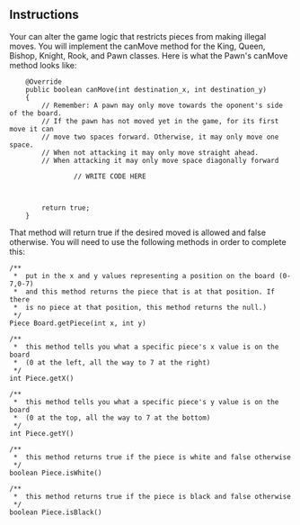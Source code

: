 ## Instructions
Your can alter the game logic that restricts pieces from making illegal moves. You will implement the canMove method for the King, Queen, Bishop, Knight, Rook, and Pawn classes. Here is what the Pawn's canMove method looks like:

```
    @Override
    public boolean canMove(int destination_x, int destination_y)
    {
        // Remember: A pawn may only move towards the oponent's side of the board.
        // If the pawn has not moved yet in the game, for its first move it can 
        // move two spaces forward. Otherwise, it may only move one space. 
        // When not attacking it may only move straight ahead.
        // When attacking it may only move space diagonally forward

                // WRITE CODE HERE
        
                
                
        return true;
    }
```

That method will return true if the desired moved is allowed and false otherwise. You will need to use the following methods in order to complete this:

```
/**
 *  put in the x and y values representing a position on the board (0-7,0-7)
 *  and this method returns the piece that is at that position. If there 
 *  is no piece at that position, this method returns the null.) 
 */
Piece Board.getPiece(int x, int y) 

/**
 *  this method tells you what a specific piece's x value is on the board 
 *  (0 at the left, all the way to 7 at the right)
 */
int Piece.getX()

/**
 *  this method tells you what a specific piece's y value is on the board 
 *  (0 at the top, all the way to 7 at the bottom)
 */
int Piece.getY()

/**
 *  this method returns true if the piece is white and false otherwise
 */
boolean Piece.isWhite()

/**
 *  this method returns true if the piece is black and false otherwise
 */
boolean Piece.isBlack()
```
